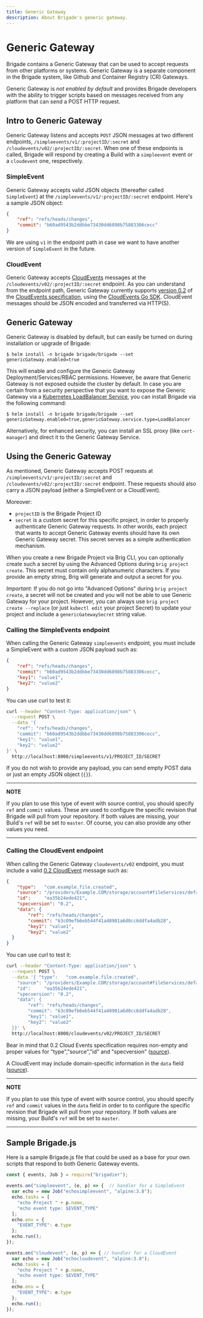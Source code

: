```yaml
---
title: Generic Gateway
description: About Brigade's generic gateway.
---
```


# Generic Gateway

Brigade contains a Generic Gateway that can be used to accept requests from other platforms or systems. Generic Gateway is a separate component in the Brigade system, like Github and Container Registry (CR) Gateways.

Generic Gateway is _not enabled by default_ and provides Brigade developers with the ability to trigger scripts based on messages received from any platform that can send a POST HTTP request.


## Intro to Generic Gateway 

Generic Gateway listens and accepts `POST` JSON messages at two different endpoints, `/simpleevents/v1/:projectID/:secret` and `/cloudevents/v02/:projectID/:secret`. When one of these endpoints is called, Brigade will respond by creating a Build with a `simpleevent` event or a `cloudevent` one, respectively. 

### SimpleEvent

Generic Gateway accepts valid JSON objects (thereafter called `SimpleEvent`) at the `/simpleevents/v1/:projectID/:secret` endpoint. Here's a sample JSON object:

```json
{
    "ref": "refs/heads/changes",
    "commit": "b60ad9543b2ddbbe73430dd6898b75883306cecc"
}
```

We are using `v1` in the endpoint path in case we want to have another version of `SimpleEvent` in the future.

### CloudEvent

Generic Gateway accepts [CloudEvents](https://cloudevents.io/) messages at the `/cloudevents/v02/:projectID/:secret` endpoint. As you can understand from the endpoint path, Generic Gateway currently supports [version 0.2](https://github.com/cloudevents/spec/blob/v0.2/spec.md) of the [CloudEvents specification](https://github.com/cloudevents/spec), using the [CloudEvents Go SDK](https://github.com/cloudevents/sdk-go). CloudEvent messages should be JSON encoded and transferred via HTTP(S).

## Generic Gateway

Generic Gateway is disabled by default, but can easily be turned on during installation or upgrade of Brigade:

```
$ helm install -n brigade brigade/brigade --set genericGateway.enabled=true
```

This will enable and configure the Generic Gateway Deployment/Services/RBAC permissions. However, be aware that Generic Gateway is not exposed outside the cluster by default. In case you are certain from a security perspective that you want to expose the Generic Gateway via a [Kubernetes LoadBalancer Service](https://kubernetes.io/docs/concepts/services-networking/#loadbalancer), you can install Brigade via the following command:

```
$ helm install -n brigade brigade/brigade --set genericGateway.enabled=true,genericGateway.service.type=LoadBalancer
```

Alternatively, for enhanced security, you can install an SSL proxy (like `cert-manager`) and direct it to the Generic Gateway Service.

## Using the Generic Gateway

As mentioned, Generic Gateway accepts POST requests at `/simpleevents/v1/:projectID/:secret` and `/cloudevents/v02/:projectID/:secret` endpoint. These requests should also carry a JSON payload (either a SimpleEvent or a CloudEvent).

Moreover:
- `projectID` is the Brigade Project ID
- `secret` is a custom secret for this specific project, in order to properly authenticate Generic Gateway requests. In other words, each project that wants to accept Generic Gateway events should have its own Generic Gateway secret. This secret serves as a simple authentication mechanism.

When you create a new Brigade Project via Brig CLI, you can optionally create such a secret by using the Advanced Options during `brig project create`. This secret must contain only alphanumeric characters. If you provide an empty string, Brig will generate and output a secret for you.

*Important*: If you do not go into "Advanced Options" during `brig project create`, a secret will not be created and you will not be able to use Generic Gateway for your project. However, you can always use `brig project create --replace` (or just `kubectl edit` your project Secret) to update your project and include a `genericGatewaySecret` string value.

### Calling the SimpleEvents endpoint

When calling the Generic Gateway `simpleevents` endpoint, you must include a SimpleEvent with a custom JSON payload such as:

```json
{
    "ref": "refs/heads/changes",
    "commit": "b60ad9543b2ddbbe73430dd6898b75883306cecc",
    "key1": "value1",
    "key2": "value2"
}
```

You can use curl to test it:

```bash
curl --header "Content-Type: application/json" \
  --request POST \
  --data '{
    "ref": "refs/heads/changes",
    "commit": "b60ad9543b2ddbbe73430dd6898b75883306cecc",
    "key1": "value1",
    "key2": "value2"
}' \
  http://localhost:8000/simpleevents/v1/PROJECT_ID/SECRET
```

If you do not wish to provide any payload, you can send empty POST data or just an empty JSON object (`{}`). 

---
**NOTE**

If you plan to use this type of event with source control, you should specify `ref` and `commit` values. These are used to configure the specific revision that Brigade will pull from your repository. If both values are missing, your Build's `ref` will be set to `master`. Of course, you can also provide any other values you need.

---

### Calling the CloudEvent endpoint

When calling the Generic Gateway `cloudevents/v02` endpoint, you must include a valid [0.2 CloudEvent](https://github.com/cloudevents/spec/blob/v0.2/spec.md) message such as:

```json
{
    "type":   "com.example.file.created",
    "source": "/providers/Example.COM/storage/account#fileServices/default/{new-file}",
    "id":     "ea35b24ede421",
    "specversion": "0.2",
    "data": {
        "ref": "refs/heads/changes",
        "commit": "63c09efb6eb544f41a48901a6d0cc6ddfa4adb28",
        "key1": "value1",
        "key2": "value2"
  }
}
```

You can use curl to test it:

```bash
curl --header "Content-Type: application/json" \
  --request POST \
  --data '{ "type":   "com.example.file.created",
    "source": "/providers/Example.COM/storage/account#fileServices/default/{new-file}",
    "id":     "ea35b24ede421",
    "specversion": "0.2",
    "data": {
        "ref": "refs/heads/changes",
        "commit": "63c09efb6eb544f41a48901a6d0cc6ddfa4adb28",
        "key1": "value1",
        "key2": "value2"
  }}' \
  http://localhost:8000/cloudevents/v02/PROJECT_ID/SECRET
```

Bear in mind that 0.2 Cloud Events specification requires non-empty and proper values for "type","source","id" and "specversion" ([source](https://github.com/cloudevents/spec/blob/v0.2/spec.md#type)).

A CloudEvent may include domain-specific information in the `data` field ([source](https://github.com/cloudevents/spec/blob/v0.2/spec.md#data-attribute)). 

---
**NOTE**

If you plan to use this type of event with source control, you should specify `ref` and `commit` values in the `data` field in order to to configure the specific revision that Brigade will pull from your repository. If both values are missing, your Build's `ref` will be set to `master`.

---

## Sample Brigade.js

Here is a sample Brigade.js file that could be used as a base for your own scripts that respond to both Generic Gateway events. 

```javascript
const { events, Job } = require("brigadier");

events.on("simpleevent", (e, p) => {  // handler for a SimpleEvent
  var echo = new Job("echosimpleevent", "alpine:3.8");
  echo.tasks = [
    "echo Project " + p.name,
    "echo event type: $EVENT_TYPE"
  ];
  echo.env = {
    "EVENT_TYPE": e.type
  };
  echo.run();
});

events.on("cloudevent", (e, p) => { // handler for a CloudEvent
  var echo = new Job("echocloudevent", "alpine:3.8");
  echo.tasks = [
    "echo Project " + p.name,
    "echo event type: $EVENT_TYPE"
  ];
  echo.env = {
    "EVENT_TYPE": e.type
  };
  echo.run();
});
```
